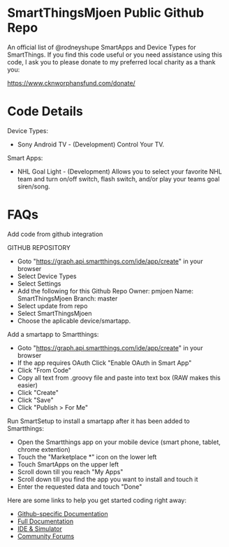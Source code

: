 # SmartThingsMjoen Public Github Repo

An official list of @rodneyshupe SmartApps and Device Types for SmartThings.  If you find this code useful or you need assistance using this code, I ask you to please donate to my preferred local charity as a thank you:

https://www.cknworphansfund.com/donate/

# Code Details
Device Types:
* Sony Android TV - (Development) Control Your TV.

Smart Apps:
* NHL Goal Light - (Development) Allows you to select your favorite NHL team and turn on/off switch, flash switch, and/or play your teams goal siren/song.

# FAQs

Add code from github integration

GITHUB REPOSITORY
* Goto "https://graph.api.smartthings.com/ide/app/create" in your browser
* Select Device Types
* Select Settings
* Add the following for this Github Repo
    Owner: pmjoen
    Name: SmartThingsMjoen
    Branch: master
* Select update from repo
* Select SmartThingsMjoen
* Choose the aplicable device/smartapp.

Add a smartapp to Smartthings:
* Goto "https://graph.api.smartthings.com/ide/app/create" in your browser
* If the app requires OAuth Click "Enable OAuth in Smart App"
* Click "From Code"
* Copy all text from .groovy file and paste into text box (RAW makes this easier)
* Click "Create"
* Click "Save"
* Click "Publish > For Me"

Run SmartSetup to install a smartapp after it has been added to Smartthings:
* Open the Smartthings app on your mobile device (smart phone, tablet, chrome extention)
* Touch the "Marketplace *" icon on the lower left
* Touch SmartApps on the upper left
* Scroll down till you reach "My Apps"
* Scroll down till you find the app you want to install and touch it
* Enter the requested data and touch "Done"


Here are some links to help you get started coding right away:

* [Github-specific Documentation](http://docs.smartthings.com/en/latest/tools-and-ide/github-integration.html)
* [Full Documentation](http://docs.smartthings.com)
* [IDE & Simulator](http://ide.smartthings.com)
* [Community Forums](http://community.smartthings.com)

